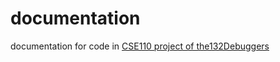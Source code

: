 # documentation

documentation for code in [CSE110 project of the132Debuggers](https://github.com/the132Debuggers/cse110-sp23-the132Debuggers)
